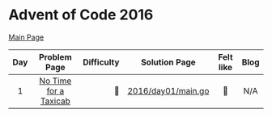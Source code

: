 # Advent of Code 2016

[Main Page](https://adventofcode.com/2015)

| Day |                         Problem Page                         | Difficulty |               Solution Page               | Felt like | Blog |
| :---: |:------------------------------------------------------------:| ---: |:-----------------------------------------:|:---------:| :---: |
| 1 | [No Time for a Taxicab](https://adventofcode.com/2016/day/1) | :star2: | [2016/day01/main.go](/2016/day01/main.go) |  :cake:   | N/A |
